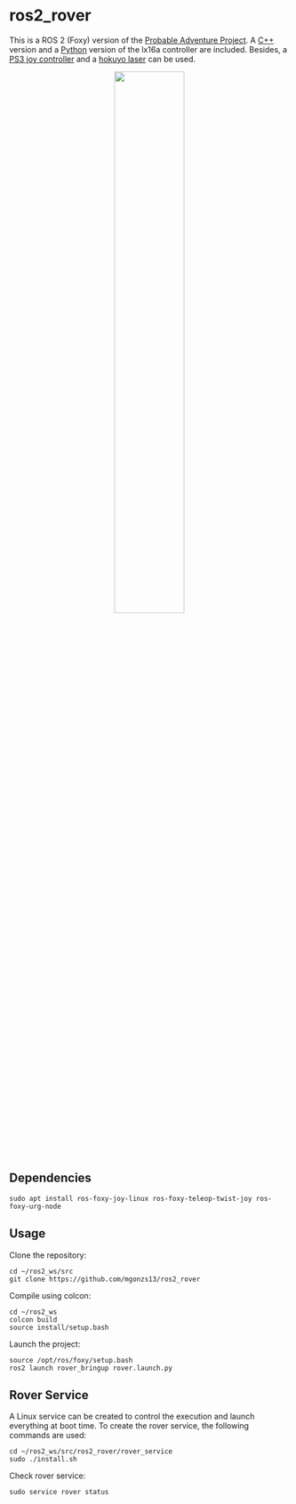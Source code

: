 # ros2_rover

This is a ROS 2 (Foxy) version of the [Probable Adventure Project](https://github.com/gadiego92/probable-adventure). A [C++](./rover_motor_controller_cpp) version and a [Python](./rover_motor_controller) version of the lx16a controller are included. Besides, a [PS3 joy controller](./rover_bringup/launch/joy_teleop.launch.py) and a [hokuyo laser](./rover_bringup/launch/urg_node.launch.py) can be used.

<div align="center">
    <img src="rover.png" width="50%"/>
</div>

## Dependencies

```shell
sudo apt install ros-foxy-joy-linux ros-foxy-teleop-twist-joy ros-foxy-urg-node
```

## Usage

Clone the repository:

```shell
cd ~/ros2_ws/src
git clone https://github.com/mgonzs13/ros2_rover
```

Compile using colcon:

```shell
cd ~/ros2_ws
colcon build
source install/setup.bash
```

Launch the project:

```shell
source /opt/ros/foxy/setup.bash
ros2 launch rover_bringup rover.launch.py
```

## Rover Service

A Linux service can be created to control the execution and launch everything at boot time. To create the rover service, the following commands are used:

```shell
cd ~/ros2_ws/src/ros2_rover/rover_service
sudo ./install.sh
```

Check rover service:

```shell
sudo service rover status
```
